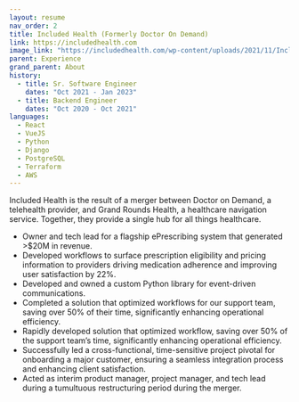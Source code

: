 ```yaml
---
layout: resume
nav_order: 2
title: Included Health (Formerly Doctor On Demand)
link: https://includedhealth.com
image_link: "https://includedhealth.com/wp-content/uploads/2021/11/Included_Logo_RGB.png"
parent: Experience
grand_parent: About
history:
  - title: Sr. Software Engineer
    dates: "Oct 2021 - Jan 2023"
  - title: Backend Engineer
    dates: "Oct 2020 - Oct 2021"
languages:
  - React
  - VueJS
  - Python
  - Django
  - PostgreSQL
  - Terraform
  - AWS
---
```


Included Health is the result of a merger between Doctor on Demand, a
telehealth provider, and Grand Rounds Health, a healthcare navigation service. Together, they provide a single hub for all things healthcare.

- Owner and tech lead for a flagship ePrescribing system that generated >$20M in revenue.
- Developed workflows to surface prescription eligibility and pricing information to providers driving medication adherence and improving user satisfaction by 22%.
- Developed and owned a custom Python library for event-driven communications. 
- Completed a solution that optimized workflows for our support team, saving over 50% of their time, significantly enhancing operational efficiency.
- Rapidly developed solution that optimized workflow, saving over 50% of the support team’s time, significantly enhancing operational efficiency.
- Successfully led a cross-functional, time-sensitive project pivotal for onboarding a major customer, ensuring a seamless integration process and enhancing client satisfaction.
- Acted as interim product manager, project manager, and tech lead during a tumultuous restructuring period during the merger.